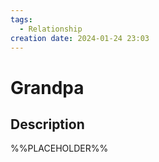 ```yaml
---
tags:
  - Relationship
creation date: 2024-01-24 23:03
---
```

# Grandpa

## Description

%%PLACEHOLDER%%
